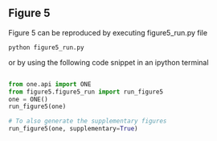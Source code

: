 ## Figure 5

Figure 5 can be reproduced by executing figure5_run.py file 
```
python figure5_run.py
```

or by using the following code snippet in an ipython terminal

```python

from one.api import ONE
from figure5.figure5_run import run_figure5
one = ONE()
run_figure5(one)

# To also generate the supplementary figures
run_figure5(one, supplementary=True)

```